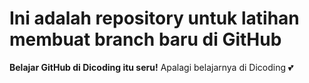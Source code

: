 # Ini adalah repository untuk latihan membuat branch baru di GitHub
**Belajar GitHub di Dicoding itu seru!**
Apalagi belajarnya di Dicoding 💕
